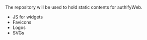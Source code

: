 The repository will be used to hold static contents for authifyWeb.

- JS for widgets
- Favicons
- Logos
- SVGs

